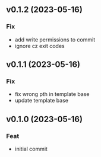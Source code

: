 ## v0.1.2 (2023-05-16)

### Fix

- add write permissions to commit
- ignore cz exit codes

## v0.1.1 (2023-05-16)

### Fix

- fix wrong pth in template base
- update template base

## v0.1.0 (2023-05-16)

### Feat

- initial commit
